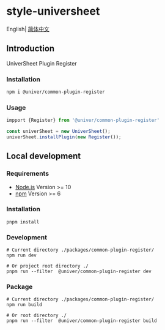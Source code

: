 # style-universheet

English| [简体中文](./README-zh.md)

## Introduction

UniverSheet Plugin Register

### Installation

```bash
npm i @univer/common-plugin-register
```

### Usage

```js
impport {Register} from '@univer/common-plugin-register'

const univerSheet = new UniverSheet();
univerSheet.installPlugin(new Register());
```

## Local development

### Requirements

-   [Node.js](https://nodejs.org/en/) Version >= 10
-   [npm](https://www.npmjs.com/) Version >= 6

### Installation

```
pnpm install
```

### Development

```
# Current directory ./packages/common-plugin-register/
npm run dev

# Or project root directory ./
pnpm run --filter  @univer/common-plugin-register dev
```

### Package

```
# Current directory ./packages/common-plugin-register/
npm run build

# Or root directory ./
pnpm run --filter  @univer/common-plugin-register build
```
